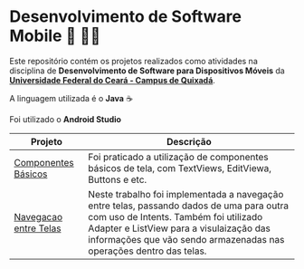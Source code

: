 # Desenvolvimento de Software Mobile 📱 👨‍💻

Este repositório contém os projetos realizados como atividades na disciplina de **Desenvolvimento de Software para Dispositivos Móveis** da **[Universidade Federal do Ceará - Campus de Quixadá](https://www.quixada.ufc.br/)**.

A linguagem utilizada é o **Java** ☕  

Foi utilizado o **Android Studio**

Projeto | Descrição
------- | ---------------
[Componentes Básicos](./ComponentesBasicos) | Foi praticado a utilização de componentes básicos de tela, com TextViews, EditViewa, Buttons e etc.
[Navegacao entre Telas](./NavegacaoTelas)   | Neste trabalho foi implementada a navegação entre telas, passando dados de uma para outra com uso de Intents. Também foi utilizado Adapter e ListView para a visulaização das informações que vão sendo armazenadas nas operações dentro das telas.

